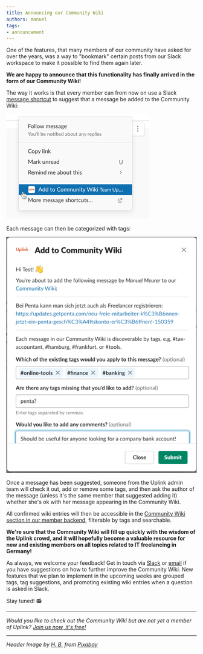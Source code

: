 ```yaml
---
title: Announcing our Community Wiki
authors: manuel
tags:
- announcement
---
```


One of the features, that many members of our community have asked for over the years, was a way to "bookmark" certain posts from our Slack workspace to make it possible to find them again later.

**We are happy to announce that this functionality has finally arrived in the form of our Community Wiki!**

<!--truncate-->

The way it works is that every member can from now on use a Slack [message shortcut](https://slack.com/help/articles/360004063011-Work-with-apps-in-Slack-using-shortcuts#message-shortcuts) to suggest that a message be added to the Community Wiki:

![](Community-Wiki-Message-Action.png)

Each message can then be categorized with tags:

![](Community-Wiki-Modal.png)

Once a message has been suggested, someone from the Uplink admin team will check it out, add or remove some tags, and then ask the author of the message (unless it's the same member that suggested adding it) whether she's ok with her message appearing in the Community Wiki.

All confirmed wiki entries will then be accessible in the [Community Wiki section in our member backend](https://my.uplink.tech/community/wiki), filterable by tags and searchable.

**We're sure that the Community Wiki will fill up quickly with the wisdom of the Uplink crowd, and it will hopefully become a valuable resource for new and existing members on all topics related to IT freelancing in Germany!**

As always, we welcome your feedback! Get in touch via [Slack](https://slack.com/app_redirect?team=T1LBG4C5N&channel=U1LB9UVJQ) or [email](mailto:hello@uplink.tech) if you have suggestions on how to further improve the Community Wiki. New features that we plan to implement in the upcoming weeks are grouped tags, tag suggestions, and promoting existing wiki entries when a question is asked in Slack.

Stay tuned! 📻

---

_Would you like to check out the Community Wiki but are not yet a member of Uplink? [Join us now, it's free!](https://uplink.tech/en#request)_

---

_Header Image by [H. B.](https://pixabay.com/users/FotoEmotions-872019/?utm_source=link-attribution&utm_medium=referral&utm_campaign=image&utm_content=1618377) from [Pixabay](https://pixabay.com/?utm_source=link-attribution&utm_medium=referral&utm_campaign=image&utm_content=1618377)_
